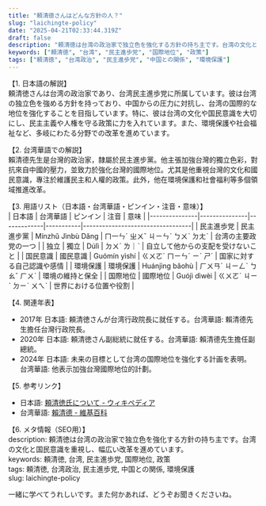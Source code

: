 ```yaml
---
title: "頼清徳さんはどんな方針の人？"
slug: "laichingte-policy"
date: "2025-04-21T02:33:44.319Z"
draft: false
description: "頼清徳は台湾の政治家で独立色を強化する方針の持ち主です。台湾の文化と国民意識を重視し、幅広い改革を進めています。"
keywords: ["頼清徳", "台湾", "民主進歩党", "国際地位", "政策"]
tags: ["頼清徳", "台湾政治", "民主進歩党", "中国との関係", "環境保護"]
---
```


【1. 日本語の解説】  
頼清徳さんは台湾の政治家であり、台湾民主進歩党に所属しています。彼は台湾の独立色を強める方針を持っており、中国からの圧力に対抗し、台湾の国際的な地位を強化することを目指しています。特に、彼は台湾の文化や国民意識を大切にし、民主主義や人権を守る政策に力を入れています。また、環境保護や社会福祉など、多岐にわたる分野での改革を進めています。

【2. 台湾華語での解説】  
賴清德先生是台灣的政治家，隸屬於民主進步黨。他主張加強台灣的獨立色彩，對抗來自中國的壓力，並致力於強化台灣的國際地位。尤其是他重視台灣的文化和國民意識，專注於維護民主和人權的政策。此外，他在環境保護和社會福利等多個領域推進改革。

【3. 用語リスト（日本語・台湾華語・ピンイン・注音・意味）】  
| 日本語         | 台湾華語         | ピンイン      | 注音        | 意味                               |
|---------------|---------------|-------------|-----------|----------------------------------|
| 民主進歩党     | 民主進步黨     | Mínzhǔ Jìnbù Dǎng | ㄇ一ㄣˊ ㄓㄨˇ ㄐㄧㄣˋ ㄅㄨˋ ㄉㄤˋ | 台湾の主要政党の一つ               |
| 独立          | 獨立          | Dúlì        | ㄉㄨˊ ㄌ｜ˋ | 自立して他からの支配を受けないこと |
| 国民意識      | 國民意識      | Guómín yìshí | ㄍㄨㄛˊ ㄇㄧㄣˊ ㄧˋ ㄕˊ | 国家に対する自己認識や感情        |
| 環境保護      | 環境保護      | Huánjìng bǎohù | ㄏㄨㄢˊ ㄐㄧㄥˋ ㄅㄠˇ ㄏㄨˋ | 環境の維持と保全                   |
| 国際地位      | 國際地位      | Guójì dìwèi  | ㄍㄨㄛˊ ㄐㄧˋ ㄉㄧˋ ㄨㄟˋ | 世界における位置や役割             |

【4. 関連年表】  
- 2017年 日本語: 頼清徳さんが台湾行政院長に就任する。台湾華語: 賴清德先生擔任台灣行政院長。
- 2020年 日本語: 頼清徳さん副総統に就任する。台湾華語: 賴清德先生擔任副總統。
- 2024年 日本語: 未来の目標として台湾の国際地位を強化する計画を表明。台湾華語: 他表示加強台灣國際地位的計劃。

【5. 参考リンク】  
- 日本語: [頼清徳氏について - ウィキペディア](https://ja.wikipedia.org/wiki/%E8%B2%B4%E6%B8%85%E5%BE%B7)
- 台湾華語: [賴清德 - 維基百科](https://zh.wikipedia.org/wiki/%E8%B3%B4%E6%B8%85%E5%BE%B7)

【6. メタ情報（SEO用）】  
description: 頼清徳は台湾の政治家で独立色を強化する方針の持ち主です。台湾の文化と国民意識を重視し、幅広い改革を進めています。  
keywords: 頼清徳, 台湾, 民主進歩党, 国際地位, 政策  
tags: 頼清徳, 台湾政治, 民主進歩党, 中国との関係, 環境保護  
slug: laichingte-policy

一緒に学べてうれしいです。また何かあれば、どうぞお聞きくださいね。